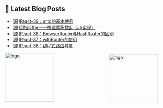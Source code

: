 ## 📕 Latest Blog Posts

<!-- BLOG-POST-LIST:START -->
- [[原]React-39：antd的基本使用](https://blog.csdn.net/sinat_41696687/article/details/115700687)
- [[原]剑指Offer——构建乘积数组（JS实现）](https://blog.csdn.net/sinat_41696687/article/details/115695376)
- [[原]React-38：BrowserRouter与HashRouter的区别](https://blog.csdn.net/sinat_41696687/article/details/115680801)
- [[原]React-37：withRouter的使用](https://blog.csdn.net/sinat_41696687/article/details/115680578)
- [[原]React-36：编程式路由导航](https://blog.csdn.net/sinat_41696687/article/details/115677847)
<!-- BLOG-POST-LIST:END -->
<img src="https://github-readme-stats.vercel.app/api?username=qq1120637483&show_icons=true" alt="logo" height="160" align="right" style="margin: 5px; margin-bottom: 20px;" />

<img src="https://github-profile-trophy.vercel.app/?username=qq1120637483&theme=flat&column=7" alt="logo" height="160" align="center" style="margin: auto; margin-bottom: 20px;" />


<!--
**qq1120637483/qq1120637483** is a ✨ _special_ ✨ repository because its `README.md` (this file) appears on your GitHub profile.

Here are some ideas to get you started:

- 🔭 I’m currently working on ...
- 🌱 I’m currently learning ...
- 👯 I’m looking to collaborate on ...
- 🤔 I’m looking for help with ...
- 💬 Ask me about ...
- 📫 How to reach me: ...
- 😄 Pronouns: ...
- ⚡ Fun fact: ...
-->
